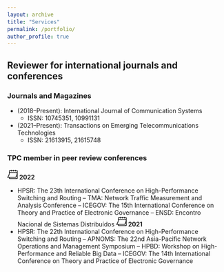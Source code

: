 ```yaml
---
layout: archive
title: "Services"
permalink: /portfolio/
author_profile: true
---
```


## Reviewer for international journals and conferences

### Journals and Magazines
- (2018–Present): International Journal of Communication Systems
    - ISSN: 10745351, 10991131
- (2021–Present): Transactions on Emerging Telecommunications Technologies
    - ISSN: 21613915, 21615748

### TPC member in peer review conferences

![](/images/calendar24.png) **2022**
- HPSR: The 23th International Conference on High-Performance Switching and Routing
– TMA: Network Traffic Measurement and Analysis Conference
– ICEGOV: The 15th International Conference on Theory and Practice of Electronic Governance
– ENSD: Encontro Nacional de Sistemas Distribuídos
![](/images/calendar24.png) **2021**
- HPSR: The 22th International Conference on High-Performance Switching and Routing
– APNOMS: The 22nd Asia-Pacific Network Operations and Management Symposium
– HPBD: Workshop on High-Performance and Reliable Big Data
– ICEGOV: The 14th International Conference on Theory and Practice of Electronic Governance

